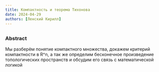 ```yaml
---
title: Компактность и теорема Тихонова
date: 2024-04-29
authors: [Ленский Кирилл]
---
```


## 

### Abstract

Мы разберём понятие компактного множества, докажем критерий компактности в R^n, а так же определим бесконечное произведение топологических пространств и обсудим его связь с математической логикой


